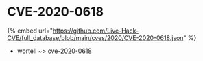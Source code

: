 # CVE-2020-0618
{% embed url="https://github.com/Live-Hack-CVE/full_database/blob/main/cves/2020/CVE-2020-0618.json" %}

* wortell ~> [cve-2020-0618](https://www.alice-snow.ru/2020/database/cve-2020-0618/cve-2020-0618-wortell)